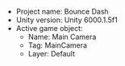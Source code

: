 <!-- UNITY CODE ASSIST INSTRUCTIONS START -->
- Project name: Bounce Dash
- Unity version: Unity 6000.1.5f1
- Active game object:
  - Name: Main Camera
  - Tag: MainCamera
  - Layer: Default
<!-- UNITY CODE ASSIST INSTRUCTIONS END -->